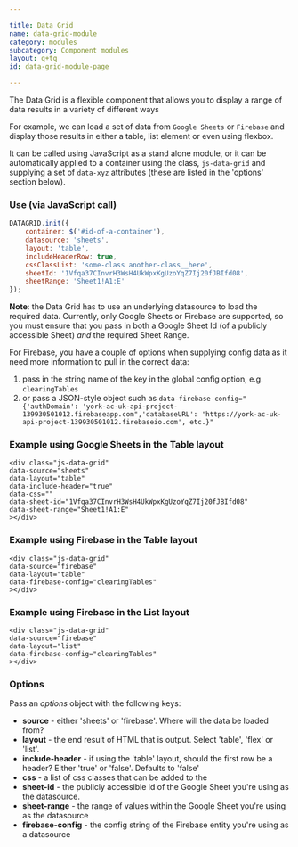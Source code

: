 ```yaml
---

title: Data Grid
name: data-grid-module
category: modules
subcategory: Component modules
layout: q+tq
id: data-grid-module-page

---
```


<div class="lead"><p>The Data Grid is a flexible component that allows you to display a range of data results in a variety of different ways</p></div>

For example, we can load a set of data from `Google Sheets` or `Firebase` and display those results in either a table, list element or even using flexbox.

It can be called using JavaScript as a stand alone module, or it can be automatically applied to a container using the class, `js-data-grid` and supplying a set of `data-xyz` attributes (these are listed in the 'options' section below).

### Use (via JavaScript call)

```javascript
DATAGRID.init({
    container: $('#id-of-a-container'),
    datasource: 'sheets',
    layout: 'table',
    includeHeaderRow: true,
    cssClassList: 'some-class another-class__here',
    sheetId: '1Vfqa37CInvrH3WsH4UkWpxKgUzoYqZ7Ij20fJBIfd08',
    sheetRange: 'Sheet1!A1:E'
});
```

**Note**: the Data Grid has to use an underlying datasource to load the required data. Currently, only Google Sheets or Firebase are supported, so you must ensure that you pass in both a Google Sheet Id (of a publicly accessible Sheet) _and_ the required Sheet Range. 

For Firebase, you have a couple of options when supplying config data as it need more information to pull in the correct data:

1. pass in the string name of the key in the global config option, e.g. `clearingTables` 
2. or pass a JSON-style object such as `data-firebase-config="{'authDomain': 'york-ac-uk-api-project-139930501012.firebaseapp.com",'databaseURL': 'https://york-ac-uk-api-project-139930501012.firebaseio.com', etc.}"`


### Example using Google Sheets in the Table layout

```markup
<div class="js-data-grid" 
data-source="sheets"
data-layout="table"
data-include-header="true"
data-css=""
data-sheet-id="1Vfqa37CInvrH3WsH4UkWpxKgUzoYqZ7Ij20fJBIfd08"
data-sheet-range="Sheet1!A1:E"
></div>
```

<div class="js-data-grid" 
data-source="sheets"
data-layout="table"
data-include-header="true"
data-css=""
data-sheet-id="1Vfqa37CInvrH3WsH4UkWpxKgUzoYqZ7Ij20fJBIfd08"
data-sheet-range="Sheet1!A1:E"
></div>

### Example using Firebase in the Table layout

```markup
<div class="js-data-grid" 
data-source="firebase"
data-layout="table"
data-firebase-config="clearingTables"
></div>
```

<div class="js-data-grid" 
data-source="firebase"
data-layout="table"
data-firebase-config="clearingTables"
></div>

### Example using Firebase in the List layout

```markup
<div class="js-data-grid" 
data-source="firebase"
data-layout="list"
data-firebase-config="clearingTables"
></div>
```

<div class="js-data-grid" 
data-source="firebase"
data-layout="list"
data-firebase-config="clearingTables"
></div>


### Options

  Pass an _options_ object with the following keys:

  * **source** - either 'sheets' or 'firebase'. Where will the data be loaded from?
  * **layout** - the end result of HTML that is output. Select 'table', 'flex' or 'list'.
  * **include-header** - if using the 'table' layout, should the first row be a header? Either 'true' or 'false'. Defaults to 'false'
  * **css** - a list of css classes that can be added to the 
  * **sheet-id** - the publicly accessible id of the Google Sheet you're using as the datasource.
  * **sheet-range** - the range of values within the Google Sheet you're using as the datasource
  * **firebase-config** - the config string of the Firebase entity you're using as a datasource